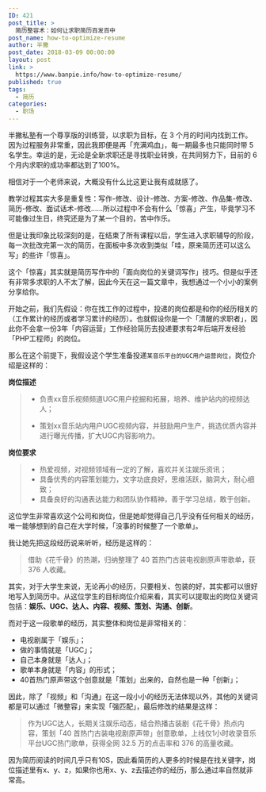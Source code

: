 ```yaml
---
ID: 421
post_title: >
  简历整容术：如何让求职简历百发百中
post_name: how-to-optimize-resume
author: 半撇
post_date: 2018-03-09 00:00:00
layout: post
link: >
  https://www.banpie.info/how-to-optimize-resume/
published: true
tags:
  - 简历
categories:
  - 职场
---
```

半撇私塾有一个尊享版的训练营，以求职为目标，在 3 个月的时间内找到工作。因为过程服务非常重，因此我即便是再「充满鸡血」，每一期最多也只能同时带 5 名学生。幸运的是，无论是全新求职还是寻找职业转换，在共同努力下，目前的 6 个月内求职的成功率都达到了100%。

相信对于一个老师来说，大概没有什么比这更让我有成就感了。

教学过程其实大多是重复性：写作-修改、设计-修改、方案-修改、作品集-修改、简历-修改、面试话术-修改……所以过程中不会有什么「惊喜」产生，毕竟学习不可能像过生日，终究还是为了某一个目的，苦中作乐。

但是让我印象比较深刻的是，在结束了所有课程以后，学生进入求职辅导的阶段，每一次批改完第一次的简历，在面板中多次收到类似「哇，原来简历还可以这么写」的些许「惊喜」。

这个「惊喜」其实就是简历写作中的「面向岗位的关键词写作」技巧。但是似乎还有非常多求职的人不太了解，因此今天在这一篇文章中，我想通过一个小小的案例分享给你。

开始之前，我们先假设：你在找工作的过程中，投递的岗位都是和你的经历相关的（工作累计的经历或者学习累计的经历）。也就假设你是一个「清醒的求职者」，因此你不会拿一份3年「内容运营」工作经验简历去投递要求有2年后端开发经验「PHP工程师」的岗位。

那么在这个前提下，我假设这个学生准备投递`某音乐平台的UGC用户运营岗位`，岗位介绍是这样的：

**岗位描述**

> *   负责xx音乐视频频道UGC用户挖掘和拓展，培养、维护站内的视频达人；
> 
> *   策划xx音乐站内用户UGC视频内容，并鼓励用户生产，挑选优质内容并进行曝光传播，扩大UGC内容影响力。

**岗位要求**

> *   热爱视频，对视频领域有一定的了解，喜欢并关注娱乐资讯；
> *   具备优秀的内容策划能力，文字功底良好，思维活跃，脑洞大，耐心细致；
> *   具备良好的沟通表达能力和团队协作精神，善于学习总结，敢于创新。

这位学生非常喜欢这个公司和岗位，但是她却觉得自己几乎没有任何相关的经历，唯一能够想到的自己在大学时候，「没事的时候整了一个歌单」。

我让她先把这段经历说来听听，经历是这样的：

> 借助《花千骨》的热潮，归纳整理了 40 首热门古装电视剧原声带歌单，获 376 人收藏。

其实，对于大学生来说，无论再小的经历，只要相关、包装的好，其实都可以很好地写入到简历中。从这位学生的目标岗位介绍来看，其实可以提取出的岗位关键词包括：**娱乐、UGC、达人、内容、视频、策划、沟通、创新**。

而对于这一段歌单的经历，其实整体和岗位是非常相关的：

*   电视剧属于「娱乐」；
*   做的事情就是「UGC」；
*   自己本身就是「达人」；
*   歌单本身就是「内容」的形式；
*   40首热门原声带这个创意就是「策划」出来的，自然也是一种「创新」；

因此，除了「视频」和「沟通」在这一段小小的经历无法体现以外，其他的关键词都是可以通过「微整容」来实现「强匹配」，最后修改的结果是这样：

> 作为UGC达人，长期关注娱乐动态，结合热播古装剧《花千骨》热点内容，策划「40 首热门古装电视剧原声带」创意歌单，上线仅1小时收录音乐平台UGC热门歌单，获得全网 32.5 万的点击率和 376 的高量收藏。

因为简历阅读的时间几乎只有10S，因此看简历的人更多的时候是在找关键字，岗位描述里有x、y、z，如果你也用x、y、z去描述你的经历，那么通过率自然就非常高。 <!--stackedit_data:
eyJoaXN0b3J5IjpbLTExODE0NDE3NDhdfQ==
-->